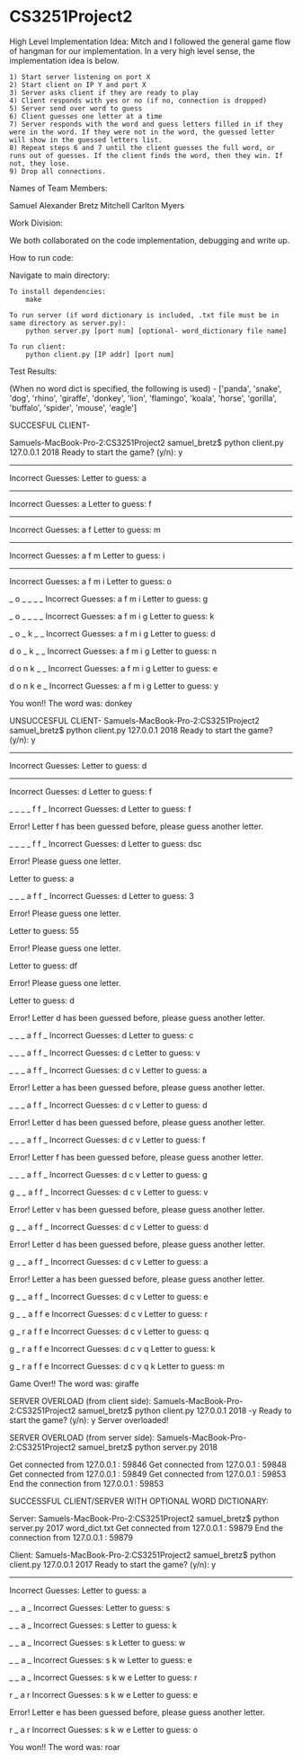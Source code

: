 # CS3251Project2

High Level Implementation Idea:
	Mitch and I followed the general game flow of hangman for our implementation. In a very high level sense, the implementation idea is below.
	
	1) Start server listening on port X
	2) Start client on IP Y and port X
	3) Server asks client if they are ready to play
	4) Client responds with yes or no (if no, connection is dropped)
	5) Server send over word to guess 
	6) Client guesses one letter at a time
	7) Server responds with the word and guess letters filled in if they were in the word. If they were not in the word, the guessed letter will show in the guessed letters list.
	8) Repeat steps 6 and 7 until the client guesses the full word, or runs out of guesses. If the client finds the word, then they win. If not, they lose.
	9) Drop all connections.

Names of Team Members:

Samuel Alexander Bretz
Mitchell Carlton Myers

Work Division:

We both collaborated on the code implementation, debugging and write up. 

How to run code:

Navigate to main directory:
	
	To install dependencies:
		make

	To run server (if word dictionary is included, .txt file must be in same directory as server.py):
		python server.py [port num] [optional- word_dictionary file name]
	
	To run client:
		python client.py [IP addr] [port num]
		
Test Results:

(When no word dict is specified, the following is used) -  ['panda', 'snake', 'dog', 'rhino', 'giraffe', 'donkey', 'lion', 'flamingo', 'koala', 'horse',
	             'gorilla', 'buffalo', 'spider', 'mouse', 'eagle']
	
SUCCESFUL CLIENT-

Samuels-MacBook-Pro-2:CS3251Project2 samuel_bretz$ python client.py 127.0.0.1 2018
Ready to start the game? (y/n): y
_ _ _ _ _ _
Incorrect Guesses:
Letter to guess: a


_ _ _ _ _ _
Incorrect Guesses: a
Letter to guess: f


_ _ _ _ _ _
Incorrect Guesses: a f
Letter to guess: m


_ _ _ _ _ _
Incorrect Guesses: a f m
Letter to guess: i


_ _ _ _ _ _
Incorrect Guesses: a f m i
Letter to guess: o


_ o _ _ _ _
Incorrect Guesses: a f m i
Letter to guess: g


_ o _ _ _ _
Incorrect Guesses: a f m i g
Letter to guess: k


_ o _ k _ _
Incorrect Guesses: a f m i g
Letter to guess: d


d o _ k _ _
Incorrect Guesses: a f m i g
Letter to guess: n


d o n k _ _
Incorrect Guesses: a f m i g
Letter to guess: e


d o n k e _
Incorrect Guesses: a f m i g
Letter to guess: y


You won!! The word was: donkey	

UNSUCCESFUL CLIENT-
Samuels-MacBook-Pro-2:CS3251Project2 samuel_bretz$ python client.py 127.0.0.1 2018
Ready to start the game? (y/n): y
_ _ _ _ _ _ _
Incorrect Guesses:
Letter to guess: d


_ _ _ _ _ _ _
Incorrect Guesses: d
Letter to guess: f


_ _ _ _ f f _
Incorrect Guesses: d
Letter to guess: f


Error! Letter f has been guessed before, please guess another letter.

_ _ _ _ f f _
Incorrect Guesses: d
Letter to guess: dsc


Error! Please guess one letter.

Letter to guess: a


_ _ _ a f f _
Incorrect Guesses: d
Letter to guess: 3


Error! Please guess one letter.

Letter to guess: 55


Error! Please guess one letter.

Letter to guess: df


Error! Please guess one letter.

Letter to guess: d


Error! Letter d has been guessed before, please guess another letter.

_ _ _ a f f _
Incorrect Guesses: d
Letter to guess: c


_ _ _ a f f _
Incorrect Guesses: d c
Letter to guess: v


_ _ _ a f f _
Incorrect Guesses: d c v
Letter to guess: a


Error! Letter a has been guessed before, please guess another letter.

_ _ _ a f f _
Incorrect Guesses: d c v
Letter to guess: d


Error! Letter d has been guessed before, please guess another letter.

_ _ _ a f f _
Incorrect Guesses: d c v
Letter to guess: f


Error! Letter f has been guessed before, please guess another letter.

_ _ _ a f f _
Incorrect Guesses: d c v
Letter to guess: g


g _ _ a f f _
Incorrect Guesses: d c v
Letter to guess: v


Error! Letter v has been guessed before, please guess another letter.

g _ _ a f f _
Incorrect Guesses: d c v
Letter to guess: d


Error! Letter d has been guessed before, please guess another letter.

g _ _ a f f _
Incorrect Guesses: d c v
Letter to guess: a


Error! Letter a has been guessed before, please guess another letter.

g _ _ a f f _
Incorrect Guesses: d c v
Letter to guess: e


g _ _ a f f e
Incorrect Guesses: d c v
Letter to guess: r


g _ r a f f e
Incorrect Guesses: d c v
Letter to guess: q


g _ r a f f e
Incorrect Guesses: d c v q
Letter to guess: k


g _ r a f f e
Incorrect Guesses: d c v q k
Letter to guess: m


Game Over!! The word was: giraffe

SERVER OVERLOAD (from client side):
Samuels-MacBook-Pro-2:CS3251Project2 samuel_bretz$ python client.py 127.0.0.1 2018 -y
Ready to start the game? (y/n): y
Server overloaded!

SERVER OVERLOAD (from server side):
Samuels-MacBook-Pro-2:CS3251Project2 samuel_bretz$ python server.py 2018

Get connected from 127.0.0.1 : 59846
Get connected from 127.0.0.1 : 59848
Get connected from 127.0.0.1 : 59849
Get connected from 127.0.0.1 : 59853
End the connection from 127.0.0.1 : 59853

SUCCESSFUL CLIENT/SERVER WITH OPTIONAL WORD DICTIONARY:

Server:
Samuels-MacBook-Pro-2:CS3251Project2 samuel_bretz$ python server.py 2017 word_dict.txt
Get connected from 127.0.0.1 : 59879
End the connection from 127.0.0.1 : 59879

Client:
Samuels-MacBook-Pro-2:CS3251Project2 samuel_bretz$ python client.py 127.0.0.1 2017
Ready to start the game? (y/n): y
_ _ _ _
Incorrect Guesses:
Letter to guess: a


_ _ a _
Incorrect Guesses:
Letter to guess: s


_ _ a _
Incorrect Guesses: s
Letter to guess: k


_ _ a _
Incorrect Guesses: s k
Letter to guess: w


_ _ a _
Incorrect Guesses: s k w
Letter to guess: e


_ _ a _
Incorrect Guesses: s k w e
Letter to guess: r


r _ a r
Incorrect Guesses: s k w e
Letter to guess: e


Error! Letter e has been guessed before, please guess another letter.

r _ a r
Incorrect Guesses: s k w e
Letter to guess: o


You won!! The word was: roar




		
	
